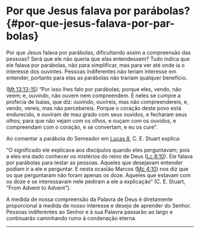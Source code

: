 # Por que Jesus falava por parábolas? {#por-que-jesus-falava-por-par-bolas}

Por que Jesus falava por parábolas, dificultando assim a compreensão das pessoas? Será que ele não queria que elas entendessem? Tudo indica que ele falava por parábolas, não para simplificar, mas para ver até onde ia o interesse dos ouvintes. Pessoas indiferentes não teriam interesse em entender, portanto para elas as parábolas não trariam qualquer benefício.

([Mt 13:13-15](http://bibliaonline.com.br/acf/mt/13/13-15)) “Por isso lhes falo por parábolas; porque eles, vendo, não veem; e, ouvindo, não ouvem nem compreendem. E neles se cumpre a profecia de Isaías, que diz: ouvindo, ouvireis, mas não compreendereis, e, vendo, vereis, mas não percebereis. Porque o coração deste povo está endurecido, e ouviram de mau grado com seus ouvidos, e fecharam seus olhos; para que não vejam com os olhos, e ouçam com os ouvidos, e compreendam com o coração, e se convertam, e eu os cure”.

Ao comentar a parábola do Semeador em [Lucas 8](http://bibliaonline.com.br/acf/lc/8), C. E. Stuart explica:

“O significado ele explicava aos discípulos quando eles perguntavam; pois a eles era dado conhecer os mistérios do reino de Deus ([Lc 8:10](http://bibliaonline.com.br/acf/lc/8/10)). Ele falava por parábolas para testar as pessoas. Aqueles que desejavam entender podiam ir a ele e perguntar. E nesta ocasião Marcos ([Mc 4:10](http://bibliaonline.com.br/acf/mc/4/10)) nos diz que os que perguntaram não foram apenas os doze. Aqueles que estavam com os doze e se interessavam nele pediram a ele a explicação” (C. E. Stuart, “From Advent to Advent”).

A medida de nossa compreensão da Palavra de Deus é diretamente proporcional à medida de nosso interesse e desejo de aprender do Senhor. Pessoas indiferentes ao Senhor e à sua Palavra passarão ao largo e continuarão caminhando rumo à condenação eterna.

*****